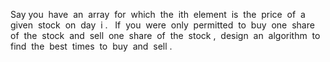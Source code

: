 Say you  have  an  array  for  which  the  ith  element  is  the  price  of  a  given  stock  on  day  i .   If  you  were  only  permitted  to  buy  one  share  of  the  stock  and  sell  one  share  of  the  stock ,  design  an  algorithm  to  find  the  best  times  to  buy  and  sell .
